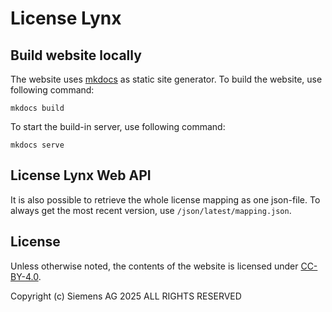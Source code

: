 # License Lynx

## Build website locally

The website uses [mkdocs](https://www.mkdocs.org/getting-started/) as static site generator.
To build the website, use following command:

```shell
mkdocs build
```

To start the build-in server, use following command:

```shell
mkdocs serve
```

## License Lynx Web API

It is also possible to retrieve the whole license mapping as one json-file.
To always get the most recent version, use `/json/latest/mapping.json`.

## License

Unless otherwise noted, the contents of the website is licensed under [CC-BY-4.0](LICENSE).

Copyright (c) Siemens AG 2025 ALL RIGHTS RESERVED